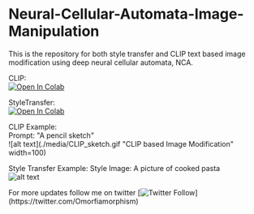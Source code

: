 # Neural-Cellular-Automata-Image-Manipulation

This is the repository for both style transfer and CLIP text based image modification using deep neural cellular automata, NCA.

CLIP:\
[![Open In Colab](https://colab.research.google.com/assets/colab-badge.svg)](https://colab.research.google.com/drive/1ieXiaoXfrcTt6f2vIGx3Fw1Oz3hyZm-Y?usp=sharing)

StyleTransfer:\
[![Open In Colab](https://colab.research.google.com/assets/colab-badge.svg)](https://colab.research.google.com/drive/1c7S7R52KjgNM3XrmADIRNKEFpEmgQONX?usp=sharing)

CLIP Example:\
Prompt: "A pencil sketch"\
![alt text](./media/CLIP_sketch.gif "CLIP based Image Modification" width=100)

Style Transfer Example:
Style Image: A picture of cooked pasta\
![alt text](./media/vgg_pasta.gif "VGG Style Transfer")


For more updates follow me on twitter [![Twitter Follow](https://img.shields.io/twitter/follow/AntonObukhov1?style=social&label=Subscribe!)](https://twitter.com/Omorfiamorphism)
